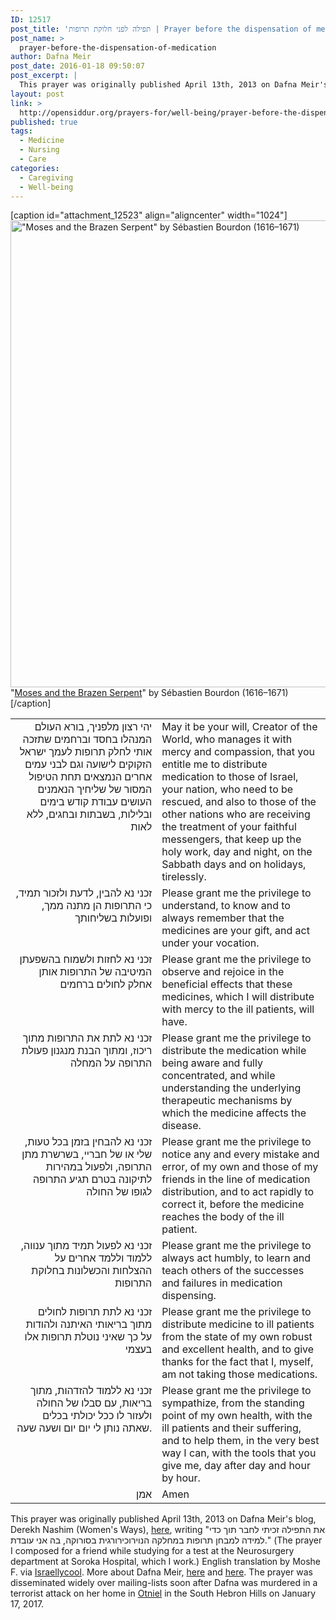 ```yaml
---
ID: 12517
post_title: 'תפילה לפני חלוקת תרופות | Prayer before the dispensation of medication by Dafna Meir, z&#8221;l'
post_name: >
  prayer-before-the-dispensation-of-medication
author: Dafna Meir
post_date: 2016-01-18 09:50:07
post_excerpt: |
  This prayer was originally published April 13th, 2013 on Dafna Meir's blog, Derekh Nashim (Women's Ways), <a href="https://derechnashim.wordpress.com/2013/04/25/%D7%AA%D7%A4%D7%99%D7%9C%D7%94-%D7%9C%D7%A4%D7%A0%D7%99-%D7%97%D7%9C%D7%95%D7%A7%D7%AA-%D7%AA%D7%A8%D7%95%D7%A4%D7%95%D7%AA/">here</a>, writing "את התפילה זכיתי לחבר תוך כדי למידה למבחן תרופות במחלקה הנוירוכירורגית בסורוקה, בה אני עובדת." (The prayer I composed for a friend while studying for a test at the Neurosurgery department at Soroka Hospital, which I work.) English translation by Moshe F. via <a href="http://www.israellycool.com/2016/01/18/dafna-meirs-prayer/">Israellycool</a>. More about Dafna Meir, <a href="http://www.timesofisrael.com/dafna-meir-killed-in-front-of-her-children-had-premonitions-of-tragedy/">here</a> and <a href="http://www.israelnationalnews.com/News/News.aspx/206634">here</a>.
layout: post
link: >
  http://opensiddur.org/prayers-for/well-being/prayer-before-the-dispensation-of-medication/
published: true
tags:
  - Medicine
  - Nursing
  - Care
categories:
  - Caregiving
  - Well-being
---
```

[caption id="attachment_12523" align="aligncenter" width="1024"]<a href="http://opensiddur.org/wp-content/uploads/2016/01/1024px-Bourdon_Sébastien_-_Moses_and_the_Brazen_Serpent_-_1653-1654.jpg" rel="attachment wp-att-12523"><img src="http://opensiddur.org/wp-content/uploads/2016/01/1024px-Bourdon_Sébastien_-_Moses_and_the_Brazen_Serpent_-_1653-1654.jpg" alt="&quot;Moses and the Brazen Serpent&quot; by Sébastien Bourdon (1616–1671)" width="1024" height="747" class="size-full wp-image-12523" /></a> "<a href="https://commons.wikimedia.org/wiki/File:Bourdon,_S%C3%A9bastien_-_Moses_and_the_Brazen_Serpent_-_1653-1654.jpg">Moses and the Brazen Serpent</a>" by Sébastien Bourdon (1616–1671)[/caption]


<table style="margin-left: auto;margin-right: auto;"><tbody>
<tr><td style="vertical-align:top;" width="46%">
<div class="liturgy" style="text-align: right;"><span lang="he">
יהי רצון מלפניך, בורא העולם המנהלו בחסד וברחמים
שתזכה אותי לחלק תרופות לעמך ישראל הזקוקים לישועה
וגם לבני עמים אחרים הנמצאים תחת הטיפול המסור של שליחיך הנאמנים
העושים עבודת קודש בימים ובלילות, בשבתות ובחגים, ללא לאות
</span></div>
</td>
 
<td style="vertical-align:top;" width="53%">
<div class="english">
May it be your will, Creator of the World, who manages it with mercy and compassion,
that you entitle me to distribute medication to those of Israel, your nation, who need to be rescued,
and also to those of the other nations who are receiving the treatment of your faithful messengers,
that keep up the holy work, day and night, on the Sabbath days and on holidays, tirelessly.
</div>
</td></tr>


<tr><td style="vertical-align:top;" width="46%">
<div class="liturgy" style="text-align: right;"><span lang="he">
זכני נא להבין, לדעת ולזכור תמיד, כי התרופות הן מתנה ממך, ופועלות בשליחותך
</span></div>
</td>
 
<td style="vertical-align:top;" width="53%">
<div class="english">
Please grant me the privilege to understand, to know and to always remember that the medicines are your gift, and act under your vocation.
</div>
</td></tr>


<tr><td style="vertical-align:top;" width="46%">
<div class="liturgy" style="text-align: right;"><span lang="he">
זכני נא לחזות ולשמוח בהשפעתן המיטיבה של התרופות אותן אחלק לחולים ברחמים
</span></div>
</td>
 
<td style="vertical-align:top;" width="53%">
<div class="english">
Please grant me the privilege to observe and rejoice in the beneficial effects that these medicines, which I will distribute with mercy to the ill patients, will have.
</div>
</td></tr>


<tr><td style="vertical-align:top;" width="46%">
<div class="liturgy" style="text-align: right;"><span lang="he">
זכני נא לתת את התרופות מתוך ריכוז, ומתוך הבנת מנגנון פעולת התרופה על המחלה
</span></div>
</td>
 
<td style="vertical-align:top;" width="53%">
<div class="english">
Please grant me the privilege to distribute the medication while being aware and fully concentrated, and while understanding the underlying therapeutic mechanisms by which the medicine affects the disease.
</div>
</td></tr>


<tr><td style="vertical-align:top;" width="46%">
<div class="liturgy" style="text-align: right;"><span lang="he">
זכני נא להבחין בזמן בכל טעות, שלי או של חבריי, בשרשרת מתן התרופה, ולפעול במהירות לתיקונה בטרם תגיע התרופה לגופו של החולה
</span></div>
</td>
 
<td style="vertical-align:top;" width="53%">
<div class="english">
Please grant me the privilege to notice any and every mistake and error, of my own and those of my friends in the line of medication distribution, and to act rapidly to correct it, before the medicine reaches the body of the ill patient.
</div>
</td></tr>


<tr><td style="vertical-align:top;" width="46%">
<div class="liturgy" style="text-align: right;"><span lang="he">
זכני נא לפעול תמיד מתוך ענווה, ללמוד וללמד אחרים על ההצלחות והכשלונות בחלוקת התרופות
</span></div>
</td>
 
<td style="vertical-align:top;" width="53%">
<div class="english">
Please grant me the privilege to always act humbly, to learn and teach others of the successes and failures in medication dispensing.
</div>
</td></tr>


<tr><td style="vertical-align:top;" width="46%">
<div class="liturgy" style="text-align: right;"><span lang="he">
זכני נא לתת תרופות לחולים מתוך בריאותי האיתנה ולהודות על כך שאיני נוטלת תרופות אלו בעצמי
</span></div>
</td>
 
<td style="vertical-align:top;" width="53%">
<div class="english">
Please grant me the privilege to distribute medicine to ill patients from the state of my own robust and excellent health, and to give thanks for the fact that I, myself, am not taking those medications.
</div>
</td></tr>


<tr><td style="vertical-align:top;" width="46%">
<div class="liturgy" style="text-align: right;"><span lang="he">
זכני נא ללמוד להזדהות, מתוך בריאות, עם סבלו של החולה ולעזור לו ככל יכולתי בכלים שאתה נותן לי יום יום ושעה שעה.
</span></div>
</td>
 
<td style="vertical-align:top;" width="53%">
<div class="english">
Please grant me the privilege to sympathize, from the standing point of my own health, with the ill patients and their suffering,
and to help them, in the very best way I can, with the tools that you give me, day after day and hour by hour.
</div>
</td></tr>


<tr><td style="vertical-align:top;" width="46%">
<div class="liturgy" style="text-align: right;"><span lang="he">
אמן
</span></div>
</td>
 
<td style="vertical-align:top;" width="53%">
<div class="english">
Amen
</div>
</td></tr></tbody></tbody></table>

This prayer was originally published April 13th, 2013 on Dafna Meir's blog, Derekh Nashim (Women's Ways), <a href="https://derechnashim.wordpress.com/2013/04/25/%D7%AA%D7%A4%D7%99%D7%9C%D7%94-%D7%9C%D7%A4%D7%A0%D7%99-%D7%97%D7%9C%D7%95%D7%A7%D7%AA-%D7%AA%D7%A8%D7%95%D7%A4%D7%95%D7%AA/">here</a>, writing "את התפילה זכיתי לחבר תוך כדי למידה למבחן תרופות במחלקה הנוירוכירורגית בסורוקה, בה אני עובדת." (The prayer I composed for a friend while studying for a test at the Neurosurgery department at Soroka Hospital, which I work.) English translation by Moshe F. via <a href="http://www.israellycool.com/2016/01/18/dafna-meirs-prayer/">Israellycool</a>. More about Dafna Meir, <a href="http://www.timesofisrael.com/dafna-meir-killed-in-front-of-her-children-had-premonitions-of-tragedy/">here</a> and <a href="http://www.israelnationalnews.com/News/News.aspx/206634">here</a>. The prayer was disseminated widely over mailing-lists soon after Dafna was murdered in a terrorist attack on her home in <a href="https://en.wikipedia.org/wiki/Otniel">Otniel</a> in the South Hebron Hills on January 17, 2017. 